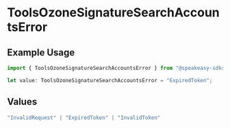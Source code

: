 # ToolsOzoneSignatureSearchAccountsError

## Example Usage

```typescript
import { ToolsOzoneSignatureSearchAccountsError } from "@speakeasy-sdks/bluesky/models/errors";

let value: ToolsOzoneSignatureSearchAccountsError = "ExpiredToken";
```

## Values

```typescript
"InvalidRequest" | "ExpiredToken" | "InvalidToken"
```